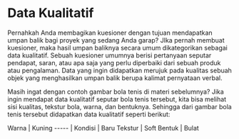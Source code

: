 # Data Kualitatif

Pernahkah Anda membagikan kuesioner dengan tujuan mendapatkan umpan balik bagi proyek yang sedang Anda garap? JIka pernah membuat kuesioner, maka hasil umpan baliknya secara umum dikategorikan sebagai data kualitatif. Sebuah kuesioner umumnya berisi pertanyaan seputar pendapat, saran, atau apa saja yang perlu diperbaiki dari sebuah produk atau pengalaman. Data yang ingin didapatkan merujuk pada kualitas sebuah objek yang menghasilkan umpan balik berupa kalimat pernyataan verbal.

Masih ingat dengan contoh gambar bola tenis di materi sebelumnya? Jika ingin mendapat data kualitatif seputar bola tenis tersebut, kita bisa melihat sisi kualitas, tekstur bola, warna, dan bentuknya. Sehingga dari gambar bola tenis tersebut didapatkan data kualitatif seperti berikut:

Warna | Kuning
----- |
Kondisi | Baru
Tekstur | Soft
Bentuk | Bulat


